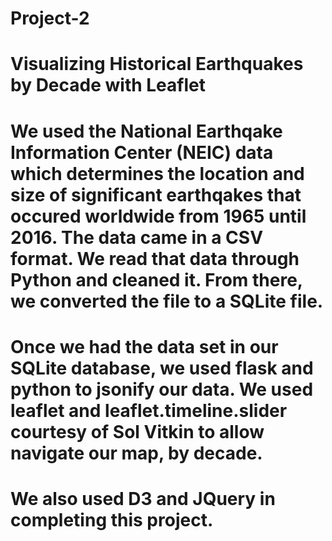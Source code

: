 # Project-2

# Visualizing Historical Earthquakes by Decade with Leaflet

# We used the National Earthqake Information Center (NEIC) data which determines the location and size of significant earthqakes that occured worldwide from 1965 until 2016. The data came in a CSV format. We read that data through Python and cleaned it. From there, we converted the file to a SQLite file. 

# Once we had the data set in our SQLite database, we used flask and python to jsonify our data. We used leaflet and leaflet.timeline.slider courtesy of Sol Vitkin to allow navigate our map, by decade. 

# We also used D3 and JQuery in completing this project. 
